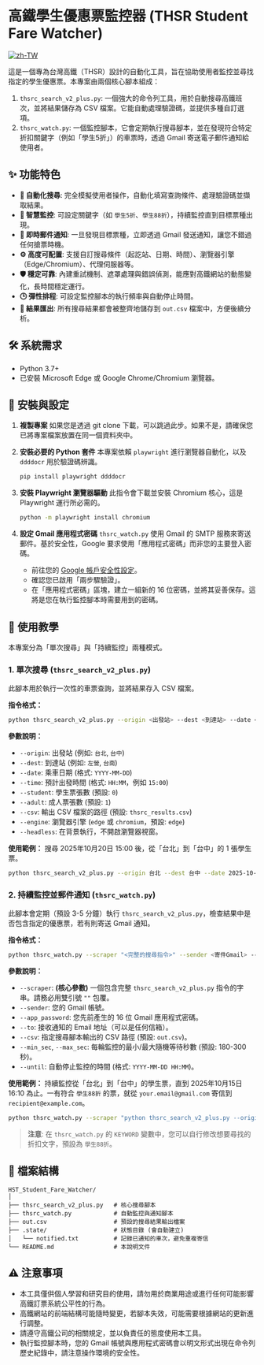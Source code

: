 # 高鐵學生優惠票監控器 (THSR Student Fare Watcher)

[![zh-TW](https://img.shields.io/badge/language-繁體中文-blue.svg)](README.md)

這是一個專為台灣高鐵（THSR）設計的自動化工具，旨在協助使用者監控並尋找指定的學生優惠票。本專案由兩個核心腳本組成：

1. `thsrc_search_v2_plus.py`: 一個強大的命令列工具，用於自動搜尋高鐵班次，並將結果儲存為 CSV 檔案。它能自動處理驗證碼，並提供多種自訂選項。
2. `thsrc_watch.py`: 一個監控腳本，它會定期執行搜尋腳本，並在發現符合特定折扣關鍵字（例如「學生5折」）的車票時，透過 Gmail 寄送電子郵件通知給使用者。

## ✨ 功能特色

* **🤖 自動化搜尋**: 完全模擬使用者操作，自動化填寫查詢條件、處理驗證碼並擷取結果。
* **🎯 智慧監控**: 可設定關鍵字（如 `學生5折`、`學生88折`），持續監控直到目標票種出現。
* **📧 即時郵件通知**: 一旦發現目標票種，立即透過 Gmail 發送通知，讓您不錯過任何搶票時機。
* **⚙️ 高度可配置**: 支援自訂搜尋條件（起訖站、日期、時間）、瀏覽器引擎（Edge/Chromium）、代理伺服器等。
* **🛡️ 穩定可靠**: 內建重試機制、遮罩處理與錯誤偵測，能應對高鐵網站的動態變化，長時間穩定運行。
* **🕒 彈性排程**: 可設定監控腳本的執行頻率與自動停止時間。
* **📄 結果匯出**: 所有搜尋結果都會被整齊地儲存到 `out.csv` 檔案中，方便後續分析。

## 🛠️ 系統需求

* Python 3.7+
* 已安裝 Microsoft Edge 或 Google Chrome/Chromium 瀏覽器。

## 🚀 安裝與設定

1. **複製專案**
   如果您是透過 git clone 下載，可以跳過此步。如果不是，請確保您已將專案檔案放置在同一個資料夾中。

2. **安裝必要的 Python 套件**
   本專案依賴 `playwright` 進行瀏覽器自動化，以及 `ddddocr` 用於驗證碼辨識。

   ```bash
   pip install playwright ddddocr
   ```

3. **安裝 Playwright 瀏覽器驅動**
   此指令會下載並安裝 Chromium 核心，這是 Playwright 運行所必需的。

   ```bash
   python -m playwright install chromium
   ```

4. **設定 Gmail 應用程式密碼**
   `thsrc_watch.py` 使用 Gmail 的 SMTP 服務來寄送郵件。基於安全性，Google 要求使用「應用程式密碼」而非您的主要登入密碼。

   * 前往您的 [Google 帳戶安全性設定](https://myaccount.google.com/security)。
   * 確認您已啟用「兩步驟驗證」。
   * 在「應用程式密碼」區塊，建立一組新的 16 位密碼，並將其妥善保存。這將是您在執行監控腳本時需要用到的密碼。

## 📖 使用教學

本專案分為「單次搜尋」與「持續監控」兩種模式。

### 1. 單次搜尋 (`thsrc_search_v2_plus.py`)

此腳本用於執行一次性的車票查詢，並將結果存入 CSV 檔案。

**指令格式：**

```bash
python thsrc_search_v2_plus.py --origin <出發站> --dest <到達站> --date <日期> --time <時間> [--student <學生票數>] [--adult <成人票數>] [--csv <輸出路徑>]
```

**參數說明：**
* `--origin`: 出發站 (例如: `台北`, `台中`)
* `--dest`: 到達站 (例如: `左營`, `台南`)
* `--date`: 乘車日期 (格式: `YYYY-MM-DD`)
* `--time`: 預計出發時間 (格式: `HH:MM`，例如 `15:00`)
* `--student`: 學生票張數 (預設: `0`)
* `--adult`: 成人票張數 (預設: `1`)
* `--csv`: 輸出 CSV 檔案的路徑 (預設: `thsrc_results.csv`)
* `--engine`: 瀏覽器引擎 (`edge` 或 `chromium`，預設: `edge`)
* `--headless`: 在背景執行，不開啟瀏覽器視窗。

**使用範例：**
搜尋 2025年10月20日 15:00 後，從「台北」到「台中」的 1 張學生票。

```bash
python thsrc_search_v2_plus.py --origin 台北 --dest 台中 --date 2025-10-20 --time 15:00 --student 1 --adult 0 --csv out.csv
```

### 2. 持續監控並郵件通知 (`thsrc_watch.py`)

此腳本會定期（預設 3-5 分鐘）執行 `thsrc_search_v2_plus.py`，檢查結果中是否包含指定的優惠票，若有則寄送 Gmail 通知。

**指令格式：**

```bash
python thsrc_watch.py --scraper "<完整的搜尋指令>" --sender <寄件Gmail> --app_password <Gmail應用程式密碼> --to <收件Email> [--until <停止時間>]
```

**參數說明：**
* `--scraper`: **(核心參數)** 一個包含完整 `thsrc_search_v2_plus.py` 指令的字串。請務必用雙引號 `""` 包覆。
* `--sender`: 您的 Gmail 帳號。
* `--app_password`: 您先前產生的 16 位 Gmail 應用程式密碼。
* `--to`: 接收通知的 Email 地址（可以是任何信箱）。
* `--csv`: 指定搜尋腳本輸出的 CSV 路徑 (預設: `out.csv`)。
* `--min_sec`, `--max_sec`: 每輪監控的最小/最大隨機等待秒數 (預設: 180-300 秒)。
* `--until`: 自動停止監控的時間 (格式: `YYYY-MM-DD HH:MM`)。

**使用範例：**
持續監控從「台北」到「台中」的學生票，直到 2025年10月15日 16:10 為止。一有符合 `學生88折` 的票，就從 `your.email@gmail.com` 寄信到 `recipient@example.com`。

```bash
python thsrc_watch.py --scraper "python thsrc_search_v2_plus.py --origin 台北 --dest 台中 --date 2025-10-20 --time 15:00 --student 1 --csv out.csv" --sender your.email@gmail.com --app_password your_16_digit_app_password --to recipient@example.com --until "2025-10-15 16:10"
```
> **注意**: 在 `thsrc_watch.py` 的 `KEYWORD` 變數中，您可以自行修改想要尋找的折扣文字，預設為 `學生88折`。

## 📁 檔案結構

```
HST_Student_Fare_Watcher/
│
├── thsrc_search_v2_plus.py   # 核心搜尋腳本
├── thsrc_watch.py            # 自動監控與通知腳本
├── out.csv                   # 預設的搜尋結果輸出檔案
├── .state/                   # 狀態目錄 (會自動建立)
│   └── notified.txt          # 記錄已通知的車次，避免重複寄信
└── README.md                 # 本說明文件
```

## ⚠️ 注意事項

* 本工具僅供個人學習和研究目的使用，請勿用於商業用途或進行任何可能影響高鐵訂票系統公平性的行為。
* 高鐵網站的前端結構可能隨時變更，若腳本失效，可能需要根據網站的更新進行調整。
* 請遵守高鐵公司的相關規定，並以負責任的態度使用本工具。
* 執行監控腳本時，您的 Gmail 帳號與應用程式密碼會以明文形式出現在命令列歷史紀錄中，請注意操作環境的安全性。
